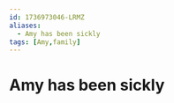 ```yaml
---
id: 1736973046-LRMZ
aliases:
  - Amy has been sickly
tags: [Amy,family]
---
```


# Amy has been sickly
